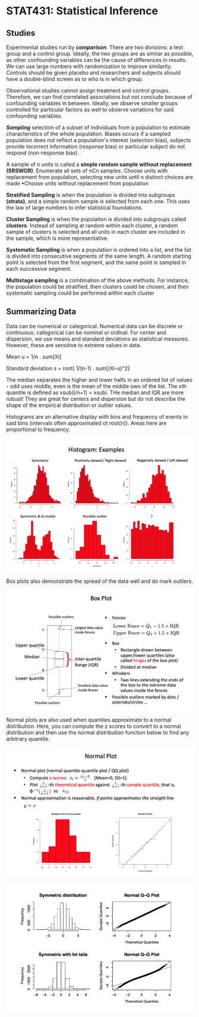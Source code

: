# STAT431: Statistical Inference

## Studies 

Experimental studies run by ***comparison***. There are two divisions: a test group and a control group. Ideally, the two groups are as similar as possible, as other confounding variables can be the cause of differences in results.
We can use large numbers with randomization to improve similarity. Controls should be given placebo and researchers and subjects should have a double-blind screen as to who is in which group.

Observational studies cannot assign treatment and control groups. Therefore, we can find correlated associations but not conclude because of confounding variables in between.
Ideally, we observe smaller groups controlled for particular factors as well to observe variations for said confounding variables. 

***Sampling*** selection of a subset of individuals from a population to estimate characteristics of the whole population.
Biases occurs if a sampled population does not reflect a population's interest (selection bias), subjects provide incorrect information (response bias) or particular subject do not respond (non-response bias) . 

A sample of n units is called a **simple random sample without replacement (SRSWOR)**. Enumerate all sets of nCn samples. Choose units with replacement from population, selecting new units until n distinct choices are made •Choose units without replacement from population

**Stratified Sampling** is when the population is divided into subgroups **(strata)**, and a simple random sample is selected from each one. This uses the law of large numbers to infer statistical foundations.

**Cluster Sampling** is when the population is divided into subgroups called **clusters**. Instead of sampling at random within each cluster, a random sample of clusters is selected and all units in each cluster are included in the sample, which is more representative. 

**Systematic Sampling** is when a population is ordered into a list, and the list is divided into consecutive segments of the same length. A random starting point is selected from the first segment, and the same point is sampled in each successive segment.

**Multistage sampling** is a combination of the above methods. For instance, the population could be stratified, then clusters could be chosen, and then systematic sampling could be performed within each cluster

## Summarizing Data

Data can be numerical or categorical. Numerical data can be discrete or continuous; categorical can be nominal or ordinal. For center and dispersion, we use means and standard deviations as statistical measures. However, these are sensitive to extreme values in data. 

Mean u = 1/n . sum[Xi]

Standard deviation s = root( 1/(n-1) . sum[(Xi-u)^2]

The median separates the higher and lower halfs in an ordered list of values - odd uses middle, even is the mean of the middle owo of the list. The xth quantile is defined as xsub(i/n+1) = xsubi. THe median and IQR are more robust! They are great for centers and dispersion but do not describe the shape of the empirical distribution or outlier values. 

Histograms are an alternative display with bins and frequency of events in said bins (intervals often approximated ot root(n)). Areas here are proportional to frequency.  

![](histogram.png)

Box plots also demonstrate the spread of the data well and do mark outliers.

![](boxplot.png)

Normal plots are also used when quantiles approximate to a normal distribution. Here, you can compute the z scores to convert to a normal distribution and then use the normal distribution function below to find any arbitrary quantile. 

![](normal1.png)

![](normal2.png)
